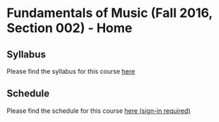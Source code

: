# Fundamentals of Music (Fall 2016, Section 002) - Home

## Syllabus

Please find the syllabus for this course [here](fundamentals_syllabus.md)

## Schedule

Please find the schedule for this course [here (sign-in required)](https://docs.google.com/a/columbia.edu/spreadsheets/d/1qvSb8oa3cFD_894qk9n3DTPP1vN0Xh13Jewo3kw6uUQ/pubhtml?gid=141897498&single=true)
